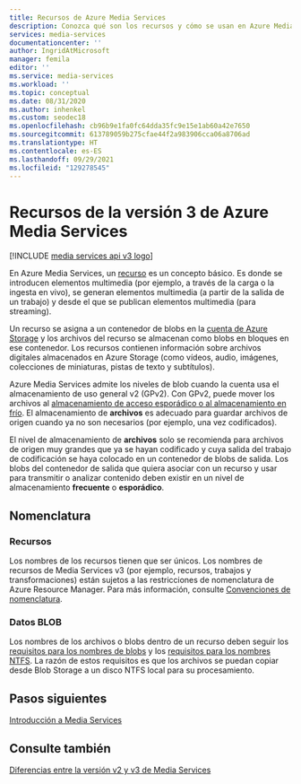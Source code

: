 ```yaml
---
title: Recursos de Azure Media Services
description: Conozca qué son los recursos y cómo se usan en Azure Media Services.
services: media-services
documentationcenter: ''
author: IngridAtMicrosoft
manager: femila
editor: ''
ms.service: media-services
ms.workload: ''
ms.topic: conceptual
ms.date: 08/31/2020
ms.author: inhenkel
ms.custom: seodec18
ms.openlocfilehash: cb96b9e1fa0fc64dda35fc9e15e1ab60a42e7650
ms.sourcegitcommit: 613789059b275cfae44f2a983906cca06a8706ad
ms.translationtype: HT
ms.contentlocale: es-ES
ms.lasthandoff: 09/29/2021
ms.locfileid: "129278545"
---
```

# <a name="assets-in-azure-media-services-v3"></a>Recursos de la versión 3 de Azure Media Services

[!INCLUDE [media services api v3 logo](./includes/v3-hr.md)]

En Azure Media Services, un [recurso](/rest/api/media/assets) es un concepto básico. Es donde se introducen elementos multimedia (por ejemplo, a través de la carga o la ingesta en vivo), se generan elementos multimedia (a partir de la salida de un trabajo) y desde el que se publican elementos multimedia (para streaming). 

Un recurso se asigna a un contenedor de blobs en la [cuenta de Azure Storage](storage-account-concept.md) y los archivos del recurso se almacenan como blobs en bloques en ese contenedor. Los recursos contienen información sobre archivos digitales almacenados en Azure Storage (como vídeos, audio, imágenes, colecciones de miniaturas, pistas de texto y subtítulos).

Azure Media Services admite los niveles de blob cuando la cuenta usa el almacenamiento de uso general v2 (GPv2). Con GPv2, puede mover los archivos al [almacenamiento de acceso esporádico o al almacenamiento en frío](../../storage/blobs/access-tiers-overview.md). El almacenamiento de **archivos** es adecuado para guardar archivos de origen cuando ya no son necesarios (por ejemplo, una vez codificados).

El nivel de almacenamiento de **archivos** solo se recomienda para archivos de origen muy grandes que ya se hayan codificado y cuya salida del trabajo de codificación se haya colocado en un contenedor de blobs de salida. Los blobs del contenedor de salida que quiera asociar con un recurso y usar para transmitir o analizar contenido deben existir en un nivel de almacenamiento **frecuente** o **esporádico**.

## <a name="naming"></a>Nomenclatura 

### <a name="assets"></a>Recursos

Los nombres de los recursos tienen que ser únicos. Los nombres de recursos de Media Services v3 (por ejemplo, recursos, trabajos y transformaciones) están sujetos a las restricciones de nomenclatura de Azure Resource Manager. Para más información, consulte [Convenciones de nomenclatura](media-services-apis-overview.md#naming-conventions).

### <a name="blobs"></a>Datos BLOB

Los nombres de los archivos o blobs dentro de un recurso deben seguir los [requisitos para los nombres de blobs](/rest/api/storageservices/naming-and-referencing-containers--blobs--and-metadata) y los [requisitos para los nombres NTFS](/windows/win32/fileio/naming-a-file). La razón de estos requisitos es que los archivos se puedan copiar desde Blob Storage a un disco NTFS local para su procesamiento.

## <a name="next-steps"></a>Pasos siguientes

[Introducción a Media Services](media-services-overview.md)

## <a name="see-also"></a>Consulte también

[Diferencias entre la versión v2 y v3 de Media Services](migrate-v-2-v-3-migration-introduction.md)
